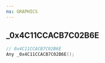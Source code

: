 ```yaml
---
ns: GRAPHICS
---
```

## _0x4C11CCACB7C02B6E

```c
// 0x4C11CCACB7C02B6E
Any _0x4C11CCACB7C02B6E();
```

